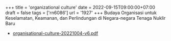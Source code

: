+++
title = 'organizational culture'
date = 2022-09-15T09:00:00+07:00
draft = false
tags = ['rn6086']
url = '1927'
+++
Budaya Organisasi untuk Keselamatan, Keamanan, dan Perlindungan di Negara-negara Tenaga Nuklir Baru
<!--more-->

+ [organisational-culture-20221004-v6.pdf](https://zenodo.org/doi/10.5281/zenodo.7141324)
